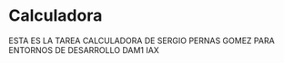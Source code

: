 # Calculadora
ESTA ES LA TAREA CALCULADORA DE SERGIO PERNAS GOMEZ PARA ENTORNOS DE DESARROLLO DAM1 IAX
